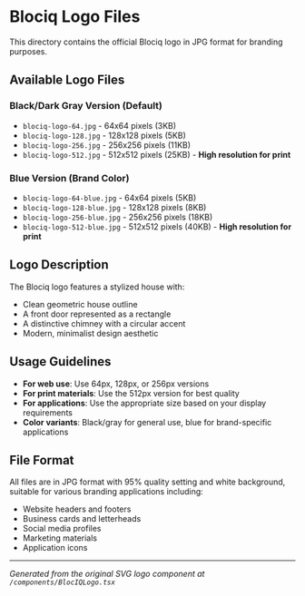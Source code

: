 # Blociq Logo Files

This directory contains the official Blociq logo in JPG format for branding purposes.

## Available Logo Files

### Black/Dark Gray Version (Default)
- `blociq-logo-64.jpg` - 64x64 pixels (3KB)
- `blociq-logo-128.jpg` - 128x128 pixels (5KB) 
- `blociq-logo-256.jpg` - 256x256 pixels (11KB)
- `blociq-logo-512.jpg` - 512x512 pixels (25KB) - **High resolution for print**

### Blue Version (Brand Color)
- `blociq-logo-64-blue.jpg` - 64x64 pixels (5KB)
- `blociq-logo-128-blue.jpg` - 128x128 pixels (8KB)
- `blociq-logo-256-blue.jpg` - 256x256 pixels (18KB)
- `blociq-logo-512-blue.jpg` - 512x512 pixels (40KB) - **High resolution for print**

## Logo Description

The Blociq logo features a stylized house with:
- Clean geometric house outline
- A front door represented as a rectangle
- A distinctive chimney with a circular accent
- Modern, minimalist design aesthetic

## Usage Guidelines

- **For web use**: Use 64px, 128px, or 256px versions
- **For print materials**: Use the 512px version for best quality
- **For applications**: Use the appropriate size based on your display requirements
- **Color variants**: Black/gray for general use, blue for brand-specific applications

## File Format

All files are in JPG format with 95% quality setting and white background, suitable for various branding applications including:
- Website headers and footers
- Business cards and letterheads
- Social media profiles
- Marketing materials
- Application icons

---

*Generated from the original SVG logo component at `/components/BlocIQLogo.tsx`*